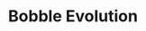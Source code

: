 ---
slug: "/projects/bobble-evolution"

title: "Bobble Evolution"

description: "School group assignment to do a 3D game based on a 2D classic. In Bubble Evolution you are a little sea creature trying to get to the top of a tower. To your help you have the ability to shoot bubbles, which you can jump onto, dash through and shoot at enemies to capture them."

video: "https://www.youtube-nocookie.com/embed/J_kOex71fDo"

img: ""

teamSize: "9"

projectTime: "2 weeks."

role: "Programmer - mainly camera movement and shooting mechanic."

engine: "Unity / C#"

myWork: "I did the weapon system AKA Bubble Mechanics and interactions, the camera (rotating around the tower, resulting in a 2d game with a 3d aspect, inspired by Fez). I also did a lot of the lighting, sound and managed Perforce, VCS, as well as acted as a unity support person."

lessons:

---